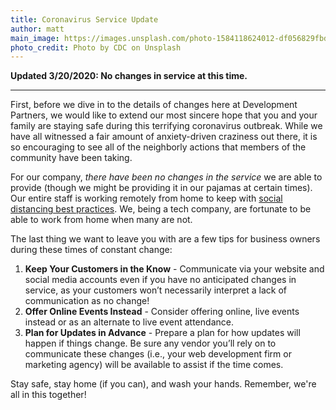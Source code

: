 ```yaml
---
title: Coronavirus Service Update
author: matt
main_image: https://images.unsplash.com/photo-1584118624012-df056829fbd0?ixlib=rb-1.2.1&ixid=eyJhcHBfaWQiOjEyMDd9&auto=format&fit=crop&w=1400&h=900&q=80
photo_credit: Photo by CDC on Unsplash
---
```


**Updated 3/20/2020: No changes in service at this time.**

<!--more-->

---

First, before we dive in to the details of changes here at Development Partners, we would like to extend 
our most sincere hope that you and your family are staying safe during this terrifying 
coronavirus outbreak. While we have all witnessed a fair amount of anxiety-driven 
craziness out there, it is so encouraging to see all of the neighborly actions that members of
the community have been taking.

For our company, _there have been no changes in the service_ we are able to provide 
(though we might be providing it in our pajamas at certain times). Our entire staff is working 
remotely from home to keep with [social distancing best practices](https://www.npr.org/sections/health-shots/2020/03/17/817251610/its-time-to-get-serious-about-social-distancing-here-s-how). 
We, being a tech company, are fortunate to be able to work from home when many are not.

The last thing we want to leave you with are a few tips for business owners during these times of constant change:

1. **Keep Your Customers in the Know** - Communicate via your website and social media accounts even if you have no anticipated changes in service, as your customers won’t necessarily interpret a lack of communication as no change!
2. **Offer Online Events Instead** - Consider offering online, live events instead or as an alternate to live event attendance.
3. **Plan for Updates in Advance** - Prepare a plan for how updates will happen if things change. Be sure any vendor you’ll rely on to communicate these changes (i.e., your web development firm or marketing agency) will be available to assist if the time comes. 

Stay safe, stay home (if you can), and wash your hands. Remember, we're all in this together!
